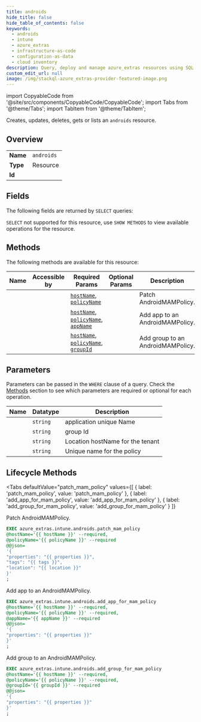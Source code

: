 ```yaml
--- 
title: androids
hide_title: false
hide_table_of_contents: false
keywords:
  - androids
  - intune
  - azure_extras
  - infrastructure-as-code
  - configuration-as-data
  - cloud inventory
description: Query, deploy and manage azure_extras resources using SQL
custom_edit_url: null
image: /img/stackql-azure_extras-provider-featured-image.png
---
```


import CopyableCode from '@site/src/components/CopyableCode/CopyableCode';
import Tabs from '@theme/Tabs';
import TabItem from '@theme/TabItem';

Creates, updates, deletes, gets or lists an <code>androids</code> resource.

## Overview
<table><tbody>
<tr><td><b>Name</b></td><td><code>androids</code></td></tr>
<tr><td><b>Type</b></td><td>Resource</td></tr>
<tr><td><b>Id</b></td><td><CopyableCode code="azure_extras.intune.androids" /></td></tr>
</tbody></table>

## Fields

The following fields are returned by `SELECT` queries:

`SELECT` not supported for this resource, use `SHOW METHODS` to view available operations for the resource.


## Methods

The following methods are available for this resource:

<table>
<thead>
    <tr>
    <th>Name</th>
    <th>Accessible by</th>
    <th>Required Params</th>
    <th>Optional Params</th>
    <th>Description</th>
    </tr>
</thead>
<tbody>
<tr>
    <td><a href="#patch_mam_policy"><CopyableCode code="patch_mam_policy" /></a></td>
    <td><CopyableCode code="exec" /></td>
    <td><a href="#parameter-hostName"><code>hostName</code></a>, <a href="#parameter-policyName"><code>policyName</code></a></td>
    <td></td>
    <td>Patch AndroidMAMPolicy.</td>
</tr>
<tr>
    <td><a href="#add_app_for_mam_policy"><CopyableCode code="add_app_for_mam_policy" /></a></td>
    <td><CopyableCode code="exec" /></td>
    <td><a href="#parameter-hostName"><code>hostName</code></a>, <a href="#parameter-policyName"><code>policyName</code></a>, <a href="#parameter-appName"><code>appName</code></a></td>
    <td></td>
    <td>Add app to an AndroidMAMPolicy.</td>
</tr>
<tr>
    <td><a href="#add_group_for_mam_policy"><CopyableCode code="add_group_for_mam_policy" /></a></td>
    <td><CopyableCode code="exec" /></td>
    <td><a href="#parameter-hostName"><code>hostName</code></a>, <a href="#parameter-policyName"><code>policyName</code></a>, <a href="#parameter-groupId"><code>groupId</code></a></td>
    <td></td>
    <td>Add group to an AndroidMAMPolicy.</td>
</tr>
</tbody>
</table>

## Parameters

Parameters can be passed in the `WHERE` clause of a query. Check the [Methods](#methods) section to see which parameters are required or optional for each operation.

<table>
<thead>
    <tr>
    <th>Name</th>
    <th>Datatype</th>
    <th>Description</th>
    </tr>
</thead>
<tbody>
<tr id="parameter-appName">
    <td><CopyableCode code="appName" /></td>
    <td><code>string</code></td>
    <td>application unique Name</td>
</tr>
<tr id="parameter-groupId">
    <td><CopyableCode code="groupId" /></td>
    <td><code>string</code></td>
    <td>group Id</td>
</tr>
<tr id="parameter-hostName">
    <td><CopyableCode code="hostName" /></td>
    <td><code>string</code></td>
    <td>Location hostName for the tenant</td>
</tr>
<tr id="parameter-policyName">
    <td><CopyableCode code="policyName" /></td>
    <td><code>string</code></td>
    <td>Unique name for the policy</td>
</tr>
</tbody>
</table>

## Lifecycle Methods

<Tabs
    defaultValue="patch_mam_policy"
    values={[
        { label: 'patch_mam_policy', value: 'patch_mam_policy' },
        { label: 'add_app_for_mam_policy', value: 'add_app_for_mam_policy' },
        { label: 'add_group_for_mam_policy', value: 'add_group_for_mam_policy' }
    ]}
>
<TabItem value="patch_mam_policy">

Patch AndroidMAMPolicy.

```sql
EXEC azure_extras.intune.androids.patch_mam_policy 
@hostName='{{ hostName }}' --required, 
@policyName='{{ policyName }}' --required 
@@json=
'{
"properties": "{{ properties }}", 
"tags": "{{ tags }}", 
"location": "{{ location }}"
}'
;
```
</TabItem>
<TabItem value="add_app_for_mam_policy">

Add app to an AndroidMAMPolicy.

```sql
EXEC azure_extras.intune.androids.add_app_for_mam_policy 
@hostName='{{ hostName }}' --required, 
@policyName='{{ policyName }}' --required, 
@appName='{{ appName }}' --required 
@@json=
'{
"properties": "{{ properties }}"
}'
;
```
</TabItem>
<TabItem value="add_group_for_mam_policy">

Add group to an AndroidMAMPolicy.

```sql
EXEC azure_extras.intune.androids.add_group_for_mam_policy 
@hostName='{{ hostName }}' --required, 
@policyName='{{ policyName }}' --required, 
@groupId='{{ groupId }}' --required 
@@json=
'{
"properties": "{{ properties }}"
}'
;
```
</TabItem>
</Tabs>
